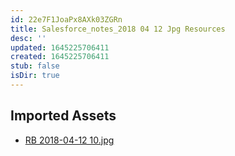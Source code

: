 ```yaml
---
id: 22e7F1JoaPx8AXk03ZGRn
title: Salesforce_notes_2018 04 12 Jpg Resources
desc: ''
updated: 1645225706411
created: 1645225706411
stub: false
isDir: true
---
```

## Imported Assets
- [RB 2018-04-12 10.jpg](/assets/rb-2018-04-12-10-5t771mos5jcT.jpg)

